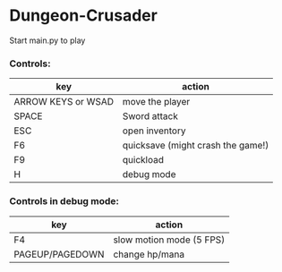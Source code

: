 # Dungeon-Crusader

Start main.py to play

### Controls:
| key | action|
|-----|-------|
| ARROW KEYS or WSAD | move the player|
| SPACE | Sword attack |
| ESC | open inventory |
| F6 | quicksave (might crash the game!)|
| F9| quickload |
| H | debug mode |

### Controls in debug mode:
| key | action|
|-----|-------|
|F4 | slow motion mode (5 FPS)|
|PAGEUP/PAGEDOWN | change hp/mana|

